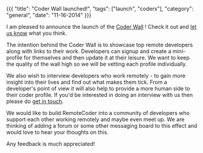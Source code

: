 {{{
  "title": "Coder Wall launched!",
  "tags": ["launch", "coders"],
  "category": "general",
  "date": "11-16-2014"
}}}

I am pleased to announce the launch of the [Coder Wall](https://remotecoder.io/coders) ! Check it out and [let us know](https://twitter.com/remotecoder) what you think.

The intention behind the Coder Wall is to showcase top remote developers along with links to their work. Developers can signup and create a mini-profile for themselves and then update it at their leisure. We want to keep the quality of the wall high so we will be vetting each profile individually. 

We also wish to interview developers who work remotely - to gain more insight into their lives and find out what makes them tick. From a developer's point of view it will also help to provide a more human side to their coder profile. If 
you'd be interested in doing an interview with us then please do [get in touch](https://twitter.com/remotecoder).

We would like to build RemoteCoder into a community of developers who support each other working remotely and maybe even meet up. We are thinking of adding a forum or some other messaging board to this effect and would love to hear your thoughts on this. 

Any feedback is much appreciated!

